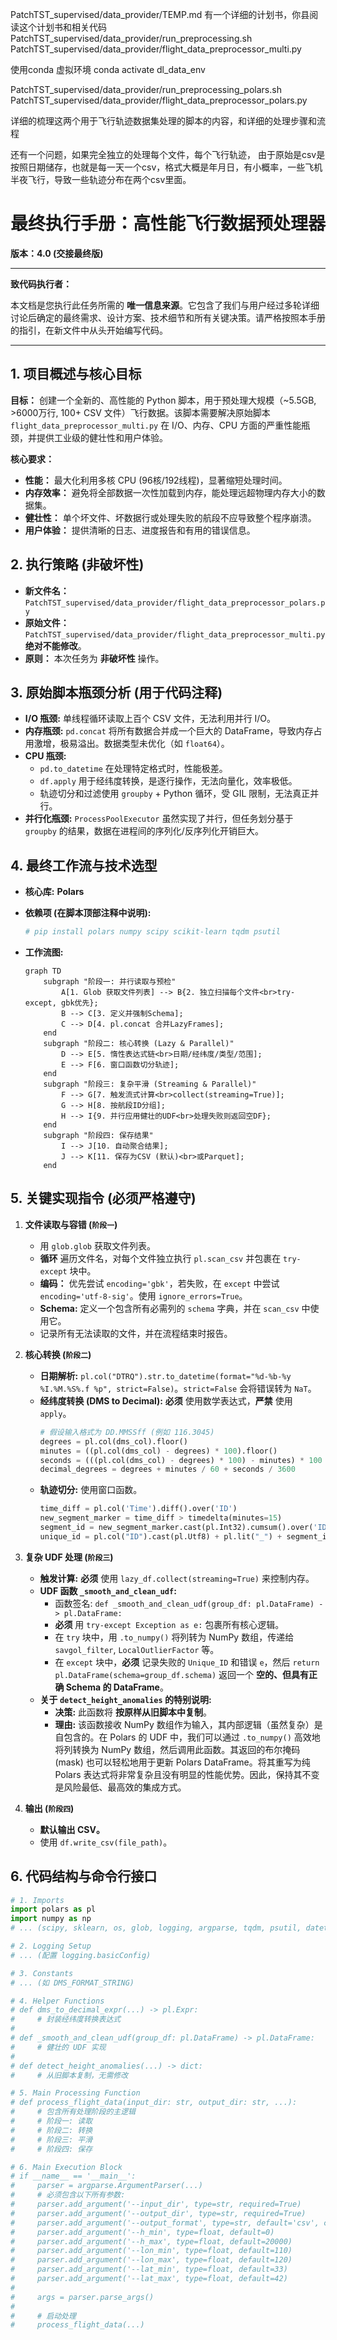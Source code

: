 PatchTST_supervised/data_provider/TEMP.md
有一个详细的计划书，你县阅读这个计划书和相关代码
PatchTST_supervised/data_provider/run_preprocessing.sh
PatchTST_supervised/data_provider/flight_data_preprocessor_multi.py

使用conda 虚拟环境 conda activate dl_data_env

PatchTST_supervised/data_provider/run_preprocessing_polars.sh
PatchTST_supervised/data_provider/flight_data_preprocessor_polars.py

详细的梳理这两个用于飞行轨迹数据集处理的脚本的内容，和详细的处理步骤和流程


还有一个问题，如果完全独立的处理每个文件，每个飞行轨迹，
由于原始是csv是按照日期储存，也就是每一天一个csv，格式大概是年月日，有小概率，一些飞机半夜飞行，导致一些轨迹分布在两个csv里面。


# **最终执行手册：高性能飞行数据预处理器**

**版本：4.0 (交接最终版)**

---

**致代码执行者：**

本文档是您执行此任务所需的 **唯一信息来源**。它包含了我们与用户经过多轮详细讨论后确定的最终需求、设计方案、技术细节和所有关键决策。请严格按照本手册的指引，在新文件中从头开始编写代码。

---

## **1. 项目概述与核心目标**

**目标：** 创建一个全新的、高性能的 Python 脚本，用于预处理大规模（~5.5GB, >6000万行, 100+ CSV 文件）飞行数据。该脚本需要解决原始脚本 `flight_data_preprocessor_multi.py` 在 I/O、内存、CPU 方面的严重性能瓶颈，并提供工业级的健壮性和用户体验。

**核心要求：**
*   **性能：** 最大化利用多核 CPU (96核/192线程)，显著缩短处理时间。
*   **内存效率：** 避免将全部数据一次性加载到内存，能处理远超物理内存大小的数据集。
*   **健壮性：** 单个坏文件、坏数据行或处理失败的航段不应导致整个程序崩溃。
*   **用户体验：** 提供清晰的日志、进度报告和有用的错误信息。

## **2. 执行策略 (非破坏性)**

*   **新文件名：** `PatchTST_supervised/data_provider/flight_data_preprocessor_polars.py`
*   **原始文件：** `PatchTST_supervised/data_provider/flight_data_preprocessor_multi.py` **绝对不能修改**。
*   **原则：** 本次任务为 **非破坏性** 操作。

## **3. 原始脚本瓶颈分析 (用于代码注释)**

*   **I/O 瓶颈:** 单线程循环读取上百个 CSV 文件，无法利用并行 I/O。
*   **内存瓶颈:** `pd.concat` 将所有数据合并成一个巨大的 DataFrame，导致内存占用激增，极易溢出。数据类型未优化（如 `float64`）。
*   **CPU 瓶颈:**
    *   `pd.to_datetime` 在处理特定格式时，性能极差。
    *   `df.apply` 用于经纬度转换，是逐行操作，无法向量化，效率极低。
    *   轨迹切分和过滤使用 `groupby` + Python 循环，受 GIL 限制，无法真正并行。
*   **并行化瓶颈:** `ProcessPoolExecutor` 虽然实现了并行，但任务划分基于 `groupby` 的结果，数据在进程间的序列化/反序列化开销巨大。

## **4. 最终工作流与技术选型**

*   **核心库:** **Polars**
*   **依赖项 (在脚本顶部注释中说明):**
    ```python
    # pip install polars numpy scipy scikit-learn tqdm psutil
    ```

*   **工作流图:**
    ```mermaid
    graph TD
        subgraph "阶段一: 并行读取与预检"
            A[1. Glob 获取文件列表] --> B{2. 独立扫描每个文件<br>try-except, gbk优先};
            B --> C[3. 定义并强制Schema];
            C --> D[4. pl.concat 合并LazyFrames];
        end
        subgraph "阶段二: 核心转换 (Lazy & Parallel)"
            D --> E[5. 惰性表达式链<br>日期/经纬度/类型/范围];
            E --> F[6. 窗口函数切分轨迹];
        end
        subgraph "阶段三: 复杂平滑 (Streaming & Parallel)"
            F --> G[7. 触发流式计算<br>collect(streaming=True)];
            G --> H[8. 按航段ID分组];
            H --> I{9. 并行应用健壮的UDF<br>处理失败则返回空DF};
        end
        subgraph "阶段四: 保存结果"
            I --> J[10. 自动聚合结果];
            J --> K[11. 保存为CSV (默认)<br>或Parquet];
        end
    ```

## **5. 关键实现指令 (必须严格遵守)**

1.  **文件读取与容错 (`阶段一`)**
    *   用 `glob.glob` 获取文件列表。
    *   **循环** 遍历文件名，对每个文件独立执行 `pl.scan_csv` 并包裹在 `try-except` 块中。
    *   **编码：** 优先尝试 `encoding='gbk'`，若失败，在 `except` 中尝试 `encoding='utf-8-sig'`。使用 `ignore_errors=True`。
    *   **Schema:** 定义一个包含所有必需列的 `schema` 字典，并在 `scan_csv` 中使用它。
    *   记录所有无法读取的文件，并在流程结束时报告。

2.  **核心转换 (`阶段二`)**
    *   **日期解析:** `pl.col("DTRQ").str.to_datetime(format="%d-%b-%y %I.%M.%S%.f %p", strict=False)`。`strict=False` 会将错误转为 `NaT`。
    *   **经纬度转换 (DMS to Decimal):** **必须** 使用数学表达式，**严禁** 使用 `apply`。
        ```python
        # 假设输入格式为 DD.MMSSff (例如 116.3045)
        degrees = pl.col(dms_col).floor()
        minutes = ((pl.col(dms_col) - degrees) * 100).floor()
        seconds = (((pl.col(dms_col) - degrees) * 100) - minutes) * 100
        decimal_degrees = degrees + minutes / 60 + seconds / 3600
        ```
    *   **轨迹切分:** 使用窗口函数。
        ```python
        time_diff = pl.col('Time').diff().over('ID')
        new_segment_marker = time_diff > timedelta(minutes=15)
        segment_id = new_segment_marker.cast(pl.Int32).cumsum().over('ID')
        unique_id = pl.col("ID").cast(pl.Utf8) + pl.lit("_") + segment_id.cast(pl.Utf8)
        ```

3.  **复杂 UDF 处理 (`阶段三`)**
    *   **触发计算:** **必须** 使用 `lazy_df.collect(streaming=True)` 来控制内存。
    *   **UDF 函数 `_smooth_and_clean_udf`:**
        *   函数签名: `def _smooth_and_clean_udf(group_df: pl.DataFrame) -> pl.DataFrame:`
        *   **必须** 用 `try-except Exception as e:` 包裹所有核心逻辑。
        *   在 `try` 块中，用 `.to_numpy()` 将列转为 NumPy 数组，传递给 `savgol_filter`, `LocalOutlierFactor` 等。
        *   在 `except` 块中，**必须** 记录失败的 `Unique_ID` 和错误 `e`，然后 `return pl.DataFrame(schema=group_df.schema)` 返回一个 **空的、但具有正确 Schema 的 DataFrame**。
    *   **关于 `detect_height_anomalies` 的特别说明:**
        *   **决策:** 此函数将 **按原样从旧脚本中复制**。
        *   **理由:** 该函数接收 NumPy 数组作为输入，其内部逻辑（虽然复杂）是自包含的。在 Polars 的 UDF 中，我们可以通过 `.to_numpy()` 高效地将列转换为 NumPy 数组，然后调用此函数。其返回的布尔掩码 (mask) 也可以轻松地用于更新 Polars DataFrame。将其重写为纯 Polars 表达式将非常复杂且没有明显的性能优势。因此，保持其不变是风险最低、最高效的集成方式。

4.  **输出 (`阶段四`)**
    *   **默认输出 CSV。**
    *   使用 `df.write_csv(file_path)`。

## **6. 代码结构与命令行接口**

```python
# 1. Imports
import polars as pl
import numpy as np
# ... (scipy, sklearn, os, glob, logging, argparse, tqdm, psutil, datetime)

# 2. Logging Setup
# ... (配置 logging.basicConfig)

# 3. Constants
# ... (如 DMS_FORMAT_STRING)

# 4. Helper Functions
# def dms_to_decimal_expr(...) -> pl.Expr:
#     # 封装经纬度转换表达式
#
# def _smooth_and_clean_udf(group_df: pl.DataFrame) -> pl.DataFrame:
#     # 健壮的 UDF 实现
#
# def detect_height_anomalies(...) -> dict:
#     # 从旧脚本复制，无需修改

# 5. Main Processing Function
# def process_flight_data(input_dir: str, output_dir: str, ...):
#     # 包含所有处理阶段的主逻辑
#     # 阶段一: 读取
#     # 阶段二: 转换
#     # 阶段三: 平滑
#     # 阶段四: 保存

# 6. Main Execution Block
# if __name__ == '__main__':
#     parser = argparse.ArgumentParser(...)
#     # 必须包含以下所有参数:
#     parser.add_argument('--input_dir', type=str, required=True)
#     parser.add_argument('--output_dir', type=str, required=True)
#     parser.add_argument('--output_format', type=str, default='csv', choices=['csv', 'parquet'])
#     parser.add_argument('--h_min', type=float, default=0)
#     parser.add_argument('--h_max', type=float, default=20000)
#     parser.add_argument('--lon_min', type=float, default=110)
#     parser.add_argument('--lon_max', type=float, default=120)
#     parser.add_argument('--lat_min', type=float, default=33)
#     parser.add_argument('--lat_max', type=float, default=42)
#
#     args = parser.parse_args()
#
#     # 启动处理
#     process_flight_data(...)